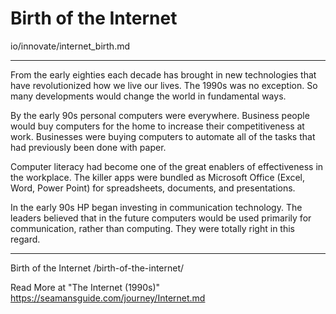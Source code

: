 # Birth of the Internet

io/innovate/internet_birth.md

---

From the early eighties each decade has brought in new technologies that have revolutionized how we live our lives. The 1990s was no exception. So many developments would change the world in fundamental ways.

By the early 90s personal computers were everywhere. Business people would buy computers for the home to increase their competitiveness at work. Businesses were buying computers to automate all of the tasks that had previously been done with paper.

Computer literacy had become one of the great enablers of effectiveness in the workplace. The killer apps were bundled as Microsoft Office (Excel, Word, Power Point) for spreadsheets, documents, and presentations.

In the early 90s HP began investing in communication technology. The leaders believed that in the future computers would be used primarily for communication, rather than computing. They were totally right in this regard.

---

Birth of the Internet
/birth-of-the-internet/

Read More at "The Internet (1990s)"
https://seamansguide.com/journey/Internet.md


